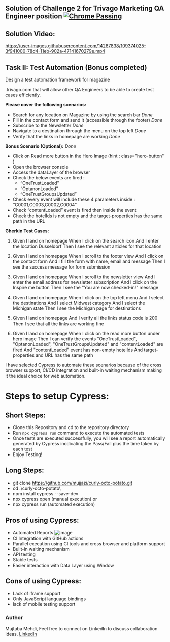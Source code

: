 
## Solution of Challenge 2 for Trivago Marketing QA Engineer position [![Chrome Passing](https://github.com/cypress-io/github-action/workflows/example-chrome/badge.svg?branch=master)](.github/workflows/main.yml)

## Solution Video:
https://user-images.githubusercontent.com/14287838/109374025-3f941000-78d4-11eb-902a-47141670279e.mp4

## **Task II: Test Automation (Bonus completed)**

Design a test automation framework for magazine


.trivago.com that will allow other QA Engineers to  be able to create test cases efficiently. 

**Please cover the following scenarios:**

- Search for any location on Magazine by using the search bar *Done*
- Fill in the contact form and send it (accessible through the footer) *Done*
- Subscribe to the Newsletter *Done*
- Navigate to a destination through the menu on the top left *Done*
- Verify that the links in homepage are working *Done*

**Bonus Scenario (Optional):** *Done*

- Click on Read more button in the Hero Image (hint : class="hero-button" )
- Open the browser console
- Access the dataLayer of the browser
- Check the below events are fired :
  - “OneTrustLoaded”
  - “OptanonLoaded”
  - “OneTrustGroupsUpdated”
- Check every event will include these 4 parameters inside : “C0001,C0003,C0002,C0004"
- Check “contentLoaded” event is fired then inside the event 
- Check the hotelIds is not empty and the target-properties has the same path in the URL 

**Gherkin Test Cases:**

1. Given I land on homepage
   When I click on the search icon
   And I enter the location Dusseldorf
   Then I see the relevant articles for that location
   
2. Given I land on homepage
   When I scroll to the footer view
   And I click on the contact form
   And I fill the form with name, email and message
   Then I see the success message for form submission
   
3. Given I land on homepage
   When I scroll to the newsletter view
   And I enter the email address for newsletter subscription
   And I click on the Inspire me button
   Then I see the "You are now checked-in!" message
   
4. Given I land on homepage
   When I click on the top left menu
   And I select the destinations
   And I select Midwest category
   And I select the Michigan state
   Then I see the Michigan page for destinations
   
5. Given I land on homepage
   And I verify all the links status code is 200
   Then I see that all the links are working fine
   
6. Given I land on homepage
   When I click on the read more button under hero image
   Then I can verify the events "OneTrustLoaded", "OptanonLoaded", "OneTrustGroupsUpdated" and "contentLoaded" are fired
   And "contentLoaded" event has non-empty hotelIds
   And  target-properties and URL has the same path


I have selected Cypress to automate these scenarios because of the cross browser support, CI/CD integration and built-in waiting mechanism making it the ideal choice for web automation. 

# Steps to setup Cypress:

## Short Steps:
- Clone this Repository and cd to the repository directory
- Run `npx cypress run` command to execute the automated tests
- Once tests are executed successfully, you will see a report automatically generated by Cypress incdicating the Pass/Fail plus the time taken by each test
- Enjoy Testing!

## Long Steps:

- git clone https://github.com/mujjazi/curly-octo-potato.git
- cd .\curly-octo-potato\
- npm install cypress --save-dev
- npx cypress open (manual execution)
or
- npx cypress run (automated execution)

## Pros of using Cypress:
- Automated Reports
![image](https://user-images.githubusercontent.com/14287838/109373903-6f8ee380-78d3-11eb-9427-c29ad70c326c.png)
- CI Integration with GitHub actions
- Parallel execution using CI tools and cross browser and platform support
- Built-in waiting mechanism
- API testing
- Stable tests
- Easier interaction with Data Layer using Window

## Cons of using Cypress:

- Lack of iframe support
- Only JavaScript language bindings
- lack of mobile testing support

### Author
Mujtaba Mehdi,
Feel free to connect on LinkedIn to discuss collaboration ideas.
[LinkedIn](https://www.linkedin.com/in/mujtabamehdi9)
